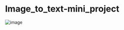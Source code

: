 # Image_to_text-mini_project
![image](https://github.com/prekshakatyal/Image_to_text-mini_project/assets/135617296/c555359e-d242-477d-87ea-235d1ed02240)
